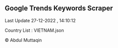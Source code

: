 

## Google Trends Keywords Scraper 
 
Last Update 27-12-2022 , 14:10:12

Country List :
VIETNAM.json



© Abdul Muttaqin 
